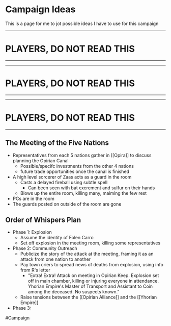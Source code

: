 # Campaign Ideas
This is a page for me to jot possible ideas I have to use for this campaign

---
# PLAYERS, DO NOT READ THIS
---

---
# PLAYERS, DO NOT READ THIS
---

---
# PLAYERS, DO NOT READ THIS
---

## The Meeting of the Five Nations
- Representatives from each 5 nations gather in [[Opira]] to discuss planning the Opirian Canal
	- Possible/specifc investments from the other 4 nations
	- future trade opportunities once the canal is finished 
- A high level sorcerer of Zaas acts as a guard in the room
	- Casts a delayed fireball using subtle spell
		- Can been seen with bat excrement and sulfur on their hands 
	- Blows up the entire room, killing many, maiming the few rest
- PCs are in the room
- The guards posted on outside of the room are gone

## Order of Whispers Plan
- Phase 1: Explosion  
	- Assume the identity of Folen Carro 
	- Set off explosion in the meeting room, killing some representatives
- Phase 2: Community Outreach
	- Publicize the story of the attack at the meeting, framing it as an attack from one nation to another
	- Pay town criers to spread news of deaths from explosion, using info from R's letter
		- "Extra! Extra! Attack on meeting in Opirian Keep. Explosion set off in main chamber, killing or injuring everyone in attendance. Yhorian Empire's Master of Transport and Assistant to Coin among the deceased. No suspects known."
	- Raise tensions between the [[Opirian Alliance]] and the [[Yhorian Empire]]
- Phase 3: 


#Campaign